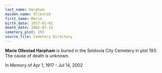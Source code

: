 ```yaml
---
last_name: Harpham
maiden_name: Ollestad
first_name: Marie
birth_date: 1917-01-01
death_date: 2002-07-14
cemetery_plot: 193
source_file: Cemetery Directory
---
```

**Marie Ollestad  Harpham** is buried in the Seldovia City Cemetery in plot 193.  The cause of death is unknown.



In Memory of Apr 1, 1917 - Jul 14, 2002
